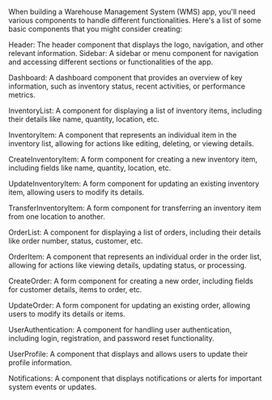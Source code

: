 When building a Warehouse Management System (WMS) app, you'll need various components to handle different functionalities. Here's a list of some basic components that you might consider creating:

Header: The header component that displays the logo, navigation, and other relevant information.
Sidebar: A sidebar or menu component for navigation and accessing different sections or functionalities of the app.

Dashboard: A dashboard component that provides an overview of key information, such as inventory status, recent activities, or performance metrics.

InventoryList: A component for displaying a list of inventory items, including their details like name, quantity, location, etc.

InventoryItem: A component that represents an individual item in the inventory list, allowing for actions like editing, deleting, or viewing details.

CreateInventoryItem: A form component for creating a new inventory item, including fields like name, quantity, location, etc.

UpdateInventoryItem: A form component for updating an existing inventory item, allowing users to modify its details.

TransferInventoryItem: A form component for transferring an inventory item from one location to another.

OrderList: A component for displaying a list of orders, including their details like order number, status, customer, etc.

OrderItem: A component that represents an individual order in the order list, allowing for actions like viewing details, updating status, or processing.

CreateOrder: A form component for creating a new order, including fields for customer details, items to order, etc.

UpdateOrder: A form component for updating an existing order, allowing users to modify its details or items.

UserAuthentication: A component for handling user authentication, including login, registration, and password reset functionality.

UserProfile: A component that displays and allows users to update their profile information.

Notifications: A component that displays notifications or alerts for important system events or updates.